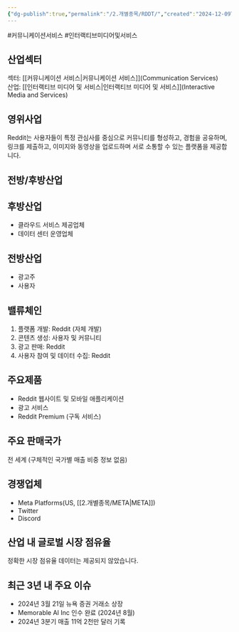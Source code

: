 ```yaml
---
{"dg-publish":true,"permalink":"/2.개별종목/RDDT/","created":"2024-12-09T21:59:55.612+09:00","updated":"2025-06-03T20:06:00.891+09:00"}
---
```


#커뮤니케이션서비스 #인터랙티브미디어및서비스

## 산업섹터

섹터: [[커뮤니케이션 서비스\|커뮤니케이션 서비스]](Communication Services)  
산업: [[인터랙티브 미디어 및 서비스\|인터랙티브 미디어 및 서비스]](Interactive Media and Services)

## 영위사업

Reddit는 사용자들이 특정 관심사를 중심으로 커뮤니티를 형성하고, 경험을 공유하며, 링크를 제출하고, 이미지와 동영상을 업로드하며 서로 소통할 수 있는 플랫폼을 제공합니다.

## 전방/후방산업

## 후방산업

- 클라우드 서비스 제공업체
- 데이터 센터 운영업체

## 전방산업

- 광고주
- 사용자

## 밸류체인

1. 플랫폼 개발: Reddit (자체 개발)
2. 콘텐츠 생성: 사용자 및 커뮤니티
3. 광고 판매: Reddit
4. 사용자 참여 및 데이터 수집: Reddit

## 주요제품

- Reddit 웹사이트 및 모바일 애플리케이션
- 광고 서비스
- Reddit Premium (구독 서비스)

## 주요 판매국가

전 세계 (구체적인 국가별 매출 비중 정보 없음)

## 경쟁업체

- Meta Platforms(US, [[2.개별종목/META\|META]])
- Twitter
- Discord

## 산업 내 글로벌 시장 점유율

정확한 시장 점유율 데이터는 제공되지 않았습니다.

## 최근 3년 내 주요 이슈

- 2024년 3월 21일 뉴욕 증권 거래소 상장
- Memorable AI Inc 인수 완료 (2024년 8월)
- 2024년 3분기 매출 11억 2천만 달러 기록